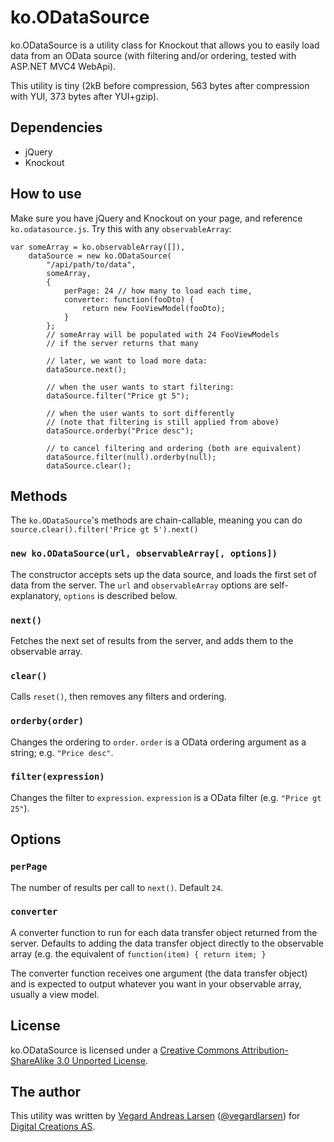 #  ko.ODataSource
ko.ODataSource is a utility class for Knockout that allows you to easily load data from an OData source (with filtering and/or ordering, tested with ASP.NET MVC4 WebApi).

This utility is tiny (2kB before compression, 563 bytes after compression with YUI, 373 bytes after YUI+gzip).

## Dependencies

- jQuery
- Knockout

## How to use

Make sure you have jQuery and Knockout on your page, and reference `ko.odatasource.js`. Try this with any `observableArray`:

    var someArray = ko.observableArray([]),
        dataSource = new ko.ODataSource(
            "/api/path/to/data", 
            someArray,
            {
                perPage: 24 // how many to load each time,
                converter: function(fooDto) {
                    return new FooViewModel(fooDto);
                }
            };
            // someArray will be populated with 24 FooViewModels
            // if the server returns that many
            
            // later, we want to load more data:
            dataSource.next();
            
            // when the user wants to start filtering:
            dataSource.filter("Price gt 5");
            
            // when the user wants to sort differently
            // (note that filtering is still applied from above)
            dataSource.orderby("Price desc");
            
            // to cancel filtering and ordering (both are equivalent)
            dataSource.filter(null).orderby(null);
            dataSource.clear();

## Methods
The `ko.ODataSource`'s methods are chain-callable, meaning you can do `source.clear().filter('Price gt 5').next()`

### `new ko.ODataSource(url, observableArray[, options])`
The constructor accepts sets up the data source, and loads the first set of data from the server. The `url` and `observableArray` options are self-explanatory, `options` is described below.

### `next()`
Fetches the next set of results from the server, and adds them to the observable array.

### `clear()`
Calls `reset()`, then removes any filters and ordering.

### `orderby(order)`
Changes the ordering to `order`. `order` is a OData ordering argument as a string; e.g. `"Price desc"`.

### `filter(expression)`
Changes the filter to `expression`. `expression` is a OData filter (e.g. `"Price gt 25"`).

## Options

### `perPage`
The number of results per call to `next()`. Default `24`.

### `converter`
A converter function to run for each data transfer object returned from the server. Defaults to adding the data transfer object directly to the observable array (e.g. the equivalent of `function(item) { return item; }`

The converter function receives one argument (the data transfer object) and is expected to output whatever you want in your observable array, usually a view model.

## License

ko.ODataSource  is licensed under a [Creative Commons Attribution-ShareAlike 3.0 Unported License](http://creativecommons.org/licenses/by-sa/3.0/).

## The author

This utility was written by [Vegard Andreas Larsen](http://vega.rd.no) ([@vegardlarsen](http://twitter.com/vegardlarsen)) for [Digital Creations AS](http://www.digitalcreations.no).